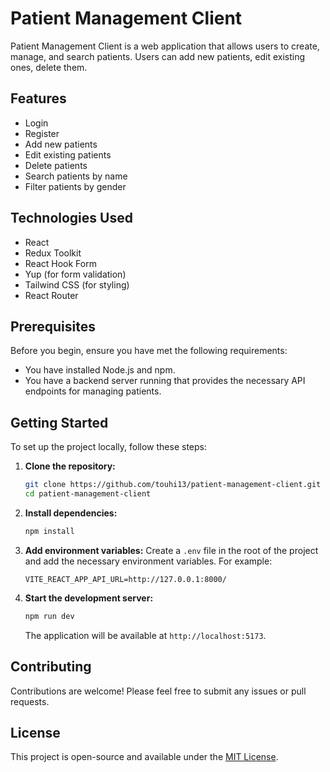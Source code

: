 # Patient Management Client

Patient Management Client is a web application that allows users to create, manage, and search patients. Users can add new patients, edit existing ones, delete them.

## Features

- Login
- Register
- Add new patients
- Edit existing patients
- Delete patients
- Search patients by name
- Filter patients by gender

## Technologies Used

- React
- Redux Toolkit
- React Hook Form
- Yup (for form validation)
- Tailwind CSS (for styling)
- React Router

## Prerequisites

Before you begin, ensure you have met the following requirements:

- You have installed Node.js and npm.
- You have a backend server running that provides the necessary API endpoints for managing patients.

## Getting Started

To set up the project locally, follow these steps:

1. **Clone the repository:**

   ```bash
   git clone https://github.com/touhi13/patient-management-client.git
   cd patient-management-client
   ```

2. **Install dependencies:**

   ```bash
   npm install
   ```

3. **Add environment variables:**
   Create a `.env` file in the root of the project and add the necessary environment variables. For example:

   ```env
   VITE_REACT_APP_API_URL=http://127.0.0.1:8000/
   ```

4. **Start the development server:**

   ```bash
   npm run dev
   ```

   The application will be available at `http://localhost:5173`.


## Contributing

Contributions are welcome! Please feel free to submit any issues or pull requests.

## License

This project is open-source and available under the [MIT License](LICENSE).

